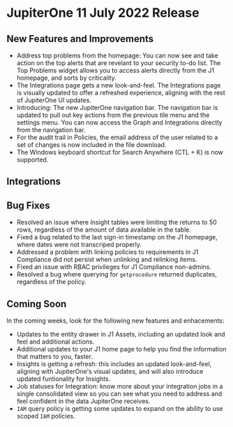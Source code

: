 # JupiterOne 11 July 2022 Release

## New Features and Improvements
- Address top problems from the homepage: You can now see and take action on the top alerts that are revelant to your security to-do list. The Top Problems widget allows you to access alerts directly from the J1 homepage, and sorts by criticality. 
- The Integrations page gets a new look-and-feel. The Integrations page is visually updated to offer a refreshed experience, aligning with the rest of JupiterOne UI updates. 
- Introducing: The new JupiterOne navigation bar. The navigation bar is updated to pull out key actions from the previous tile menu and the settings menu. You can now access the Graph and Integrations directly from the navigation bar.
- For the audit trail in Policies, the email address of the user related to a set of changes is now included in the file download. 
- The Windows keyboard shortcut for Search Anywhere (CTL + K) is now supported. 

## Integrations

## Bug Fixes
- Resolved an issue where Insight tables were limiting the returns to 50 rows, regardless of the amount of data available in the table. 
- Fixed a bug related to the last sign-in timestamp on the J1 homepage, where dates were not transcriped properly. 
- Addressed a problem with linking policies to requirements in J1 Compliance did not persist when unlinking and relinking items. 
- Fixed an issue with RBAC privileges for J1 Compliance non-admins. 
- Resolved a bug where querying for `getprocedure` returned duplicates, regardless of the policy. 

## Coming Soon
In the coming weeks, look for the following new features and enhacements:
- Updates to the entity drawer in J1 Assets, including an updated look and feel and additional actions. 
- Additional updates to your J1 home page to help you find the information that matters to you, faster.
- Insights is getting a refresh: this includes an updated look-and-feel, aligning with JupiterOne's visual updates, and will also introduce updated funtionality for Insights.
- Job statuses for Integration: know more about your integration jobs in a single consolidated view so you can see what you need to address and feel confident in the data JupiterOne receives. 
- `IAM` query policy is getting some updates to expand on the ability to use scoped `IAM` policies. 

